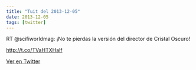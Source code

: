 ```yaml
---
title: "Tuit del 2013-12-05"
date: 2013-12-05
tags: [twitter]
---
```


RT @scifiworldmag: ¡No te pierdas la versión del director de Cristal Oscuro!

http://t.co/TVaHTXHaIf



[Ver en Twitter](https://twitter.com/i/web/status/408694117682909184)
